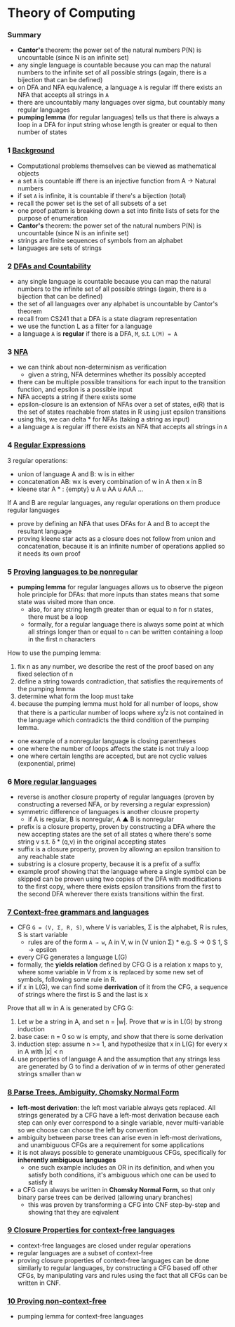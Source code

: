 # Theory of Computing
### Summary
- **Cantor's** theorem: the power set of the natural numbers P(N) is uncountable (since N is an infinite set)
- any single language is countable because you can map the natural numbers to the infinite set of all possible strings (again, there is a bijection that can be defined)
- on DFA and NFA equivalence, a language `A` is regular iff there exists an NFA that accepts all strings in `A`
- there are uncountably many languages over sigma, but countably many regular languages
- **pumping lemma** (for regular languages) tells us that there is always a loop in a DFA for input string whose length is greater or equal to then number of states

### 1 [Background](https://cs.uwaterloo.ca/~watrous/CS360/Lectures/01.pdf)
- Computational problems themselves can be viewed as mathematical objects
- a set `A` is countable iff there is an injective function from A -> Natural numbers
- if set `A` is infinite, it is countable if there's a bijection (total)
- recall the power set is the set of all subsets of a set
- one proof pattern is breaking down a set into finite lists of sets for the purpose of enumeration
- **Cantor's** theorem: the power set of the natural numbers P(N) is uncountable (since N is an infinite set)
- strings are finite sequences of symbols from an alphabet
- languages are sets of strings

### 2 [DFAs and Countability](https://cs.uwaterloo.ca/~watrous/CS360.Spring2019/Lectures/02.pdf)
- any single language is countable because you can map the natural numbers to the infinite set of all possible strings (again, there is a bijection that can be defined)
- the set of all languages over any alphabet is uncountable by Cantor's theorem
- recall from CS241 that a DFA is a state diagram representation
- we use the function L as a filter for a language
- a language `A` is **regular** if there is a DFA, `M`, s.t. `L(M) = A`

### 3 [NFA](https://cs.uwaterloo.ca/~watrous/CS360/Lectures/03.pdf)
- we can think about non-determinism as verification
  - given a string, NFA determines whether its possibly accepted
- there can be multiple possible transitions for each input to the transition function, and epsilon is a possible input
- NFA accepts a string if there exists some
- epsilon-closure is an extension of NFAs over a set of states, e(R) that is the set of states reachable from states in R using just epsilon transitions
- using this, we can delta * for NFAs (taking a string as input)
- a language `A` is regular iff there exists an NFA that accepts all strings in `A`

### 4 [Regular Expressions](https://cs.uwaterloo.ca/~watrous/CS360/Lectures/04.pdf)
3 regular operations:
- union of language A and B: w is in either
- concatenation AB: wx is every combination of w in A then x in B
- kleene star A * : {empty} u A u AA u AAA ...

If A and B are regular languages, any regular operations on them produce regular languages
- prove by defining an NFA that uses DFAs for A and B to accept the resultant language
- proving kleene star acts as a closure does not follow from union and concatenation, because it is an infinite number of operations applied so it needs its own proof

### 5 [Proving languages to be nonregular](https://cs.uwaterloo.ca/~watrous/CS360/Lectures/05.pdf)
- **pumping lemma** for regular languages allows us to observe the pigeon hole principle for DFAs: that more inputs than states means that some state was visited more than once.
  - also, for any string length greater than or equal to n for n states, there must be a loop
  - formally, for a regular language there is always some point at which all strings longer than or equal to `n` can be written containing a loop in the first n characters
  
How to use the pumping lemma:
1. fix n as any number, we describe the rest of the proof based on any fixed selection of n
1. define a string towards contradiction, that satisfies the requirements of the pumping lemma
1. determine what form the loop must take
1. because the pumping lemma must hold for all number of loops, show that there is a particular number of loops where xy<sup>i</sup>z is not contained in the language which contradicts the third condition of the pumping lemma.

- one example of a nonregular language is closing parentheses
- one where the number of loops affects the state is not truly a loop
- one where certain lengths are accepted, but are not cyclic values (exponential, prime)

### 6 [More regular languages](https://cs.uwaterloo.ca/~watrous/CS360/Lectures/06.pdf)
- reverse is another closure property of regular languages (proven by constructing a reversed NFA, or by reversing a regular expression)
- symmetric difference of languages is another clousre property
  - if A is regular, B is nonregular, A ▲ B is nonregular
- prefix is a closure property, proven by constructing a DFA where the new accepting states are the set of all states q where there's some string v s.t. δ * (q,v) in the original accepting states
- suffix is a closure property, proven by allowing an epsilon transition to any reachable state
- substring is a closure property, because it is a prefix of a suffix
- example proof showing that the language where a single symbol can be skipped can be proven using two copies of the DFA with modifications to the first copy, where there exists epsilon transitions from the first to the second DFA wherever there exists transitions within the first.

### [7 Context-free grammars and languages](https://cs.uwaterloo.ca/~watrous/CS360/Lectures/07.pdf)
- CFG `G = (V, Σ, R, S)`, where V is variables, Σ is the alphabet, R is rules, S is start variable
  - rules are of the form `A → w`, A in V, w in (V union Σ) * e.g. S -> 0 S 1, S -> epsilon
- every CFG generates a language L(G)
- formally, the **yields relation** defined by CFG G is a relation x maps to y, where some variable in V from x is replaced by some new set of symbols, following some rule in R.
- if x in L(G), we can find some **derrivation** of it from the CFG, a sequence of strings where the first is S and the last is x

Prove that all w in A is generated by CFG G:
1. Let w be a string in A, and set n = |w|. Prove that w is in L(G) by strong induction
1. base case: n = 0 so w is empty, and show that there is some derivation
1. induction step: assume n >= 1, and hypothesize that x in L(G) for every x in A with |x| < n
1. use properties of language A and the assumption that any strings less are generated by G to find a derivation of w in terms of other generated strings smaller than w

### [8 Parse Trees, Ambiguity, Chomsky Normal Form](https://cs.uwaterloo.ca/~watrous/CS360/Lectures/08.pdf)
- **left-most derivation**: the left most variable always gets replaced. All strings generated by a CFG have a left-most derivation because each step can only ever correspond to a single variable, never multi-variable so we choose can choose the left by convention
- ambiguity between parse trees can arise even in left-most derivations, and unambiguous CFGs are a requirement for some applications
- it is not always possible to generate unambiguous CFGs, specifically for **inherently ambiguous languages**
  - one such example includes an OR in its definition, and when you satisfy both conditions, it's ambiguous which one can be used to satisfy it
- a CFG can always be written in **Chomsky Normal Form**, so that only binary parse trees can be derived (allowing unary branches)
  - this was proven by transforming a CFG into CNF step-by-step and showing that they are eqivalent

### [9 Closure Properties for context-free languages](https://cs.uwaterloo.ca/~watrous/CS360/Lectures/09.pdf)
- context-free languages are closed under regular operations
- regular languages are a subset of context-free
- proving closure properties of context-free languages can be done similarly to regular languages, by constructing a CFG based off other CFGs, by manipulating vars and rules using the fact that all CFGs can be written in CNF.

### [10 Proving non-context-free](https://cs.uwaterloo.ca/~watrous/CS360/Lectures/10.pdf)
- pumping lemma for context-free languages
